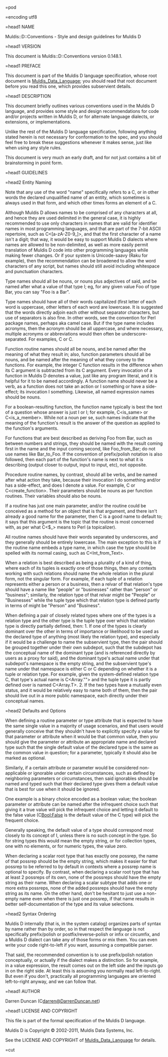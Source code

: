 =pod

=encoding utf8

=head1 NAME

Muldis::D::Conventions - Style and design guidelines for Muldis D

=head1 VERSION

This document is Muldis::D::Conventions version 0.148.1.

=head1 PREFACE

This document is part of the Muldis D language specification, whose root
document is [Muldis_Data_Language](Muldis_Data_Language.md); you should read that root document
before you read this one, which provides subservient details.

=head1 DESCRIPTION

This document briefly outlines various conventions used in the Muldis D
language, and provides some style and design recommendations for code
and/or projects written in Muldis D, or for alternate language dialects, or
extensions, or implementations.

Unlike the rest of the Muldis D language specification, following anything
stated herein is not necessary for conformation to the spec, and you should
feel free to break these suggestions whenever it makes sense, just like
when using any style rules.

This document is very much an early draft, and for not just contains a bit
of brainstorming in point form.

=head1 GUIDELINES

=head2 Entity Naming

Note that any use of the word "name" specifically refers to a C<Name>, or
in other words the declared unqualified name of an entity, which sometimes
is always used in that form, and which other times forms an element of a
C<NameChain>.

Although Muldis D allows names to be comprised of any characters at all,
and hence they are used delimited in the general case, it is highly
recommended to use only characters in names that are valid for identifier
names in most programming languages, and that are part of the 7-bit ASCII
repertoire, such as C<[a-zA-Z0-9_]>, and that the first character of a name
isn't a digit; that way, it would be easy to support Muldis D dialects
where names are allowed to be non-delimited, as well as more easily permit
translation of Muldis D code into other programming languages while making
fewer changes.  Or if your system is Unicode-saavy (Raku for example),
then the recommendation can be broadened to allow the word characters of
any script, but names should still avoid including whitespace and
punctuation characters.

Type names should all be nouns, or nouns plus adjectives of said, and be
named after what a value of that type I<is>; eg, for any given value Foo of
type Bar, you can say "Foo is a Bar".

Type names should have all of their words capitalized (first letter of each
word is uppercase, other letters of each word are lowercase.  It is
suggested that the words directly adjoin each other without separator
characters, but use of separators is also fine.  In other words, see the
convention for Perl package names, perhaps aka camel case.  But if the type
name includes acronyms, then the acronym should be all uppercase, and where
necessary, multiple acronyms or abbreviations would then often be
underscore-separated.  For examples, C<Int> or C<RatRoundRule>.

Function routine names should all be nouns, and be named after the meaning
of what they result in; also, function parameters should all be nouns, and
be named after the meaning of what they convey to the functions.  For
example, the integer C<difference> function results in the difference when
its C<subtrahend> argument is subtracted from its C<minuend> argument.
Every invocation of a function in Muldis D denotes a value, just like any
program literal, and it is helpful for it to be named accordingly.  A
function name should never be a verb, as a function does not take an action
or I<do> something or have a side-effect; its invocation I<is> something.
Likewise, all named expression names should be nouns.

For a boolean-resulting function, the function name typically is best the
text of a question whose answer is just I<yes> or I<no>; for example,
C<is_same> or C<is_a_member>.  While not a noun per se, such names
indicate that the meaning of the function's result is the answer of the
question as applied to the function's arguments.

For functions that are best described as deriving Foo from Bar, such as
between numbers and strings, they should be named with the result coming
first in the name and the input coming second, like Foo_from_Bar; do not
use names like Bar_to_Foo.  If the convention of prefix/polish notation is
also followed, then each part of the function's name is next to what it is
describing (output closer to output, input to input, etc), not opposite.

Procedure routine names, by contrast, should all be verbs, and
be named after what action they take, because their invocation I<does> do
something and/or has a side-effect, and does I<not> denote a value.  For
example, C<fail> or C<create_function>.  Their parameters should be nouns
as per function routines.  Their variables should also be nouns.

If a routine has just one main parameter, and/or the routine could be
conceived as a method for an object that is that argument, and there isn't
already a good name for the parameter, then C<topic> is a good name to
default to; it says that this argument is the topic that the routine is
most concerned with, as per what C<$_> means to Perl (a topicalizer).

All routine names should have their words separated by underscores, and
they generally should be entirely lowercase.  The main exception to this is
if the routine name embeds a type name, in which case the type should be
spelled with its normal casing, such as C<Int_from_Text>.

When a relation is best described as being a plurality of a kind of thing,
where each of its tuples is exactly one of those things, then any contexts
working with such relations should name the whole relation in the plural
form, not the singular form.  For example, if each tuple of a relation
represents either a person or a business, then a relvar of that relation's
type should have a name like "people" or "businesses" rather than "person"
or "business"; similarly, the relation type of that relvar might be
"People" or "Businesses" while the tuple type which that relation type is
defined partly in terms of might be "Person" and "Business".

When defining a pair of closely related types where one of the types is a
relation type and the other type is the tuple type over which that relation
type is directly partially defined, then:  1.  If one of the types is
clearly dominant over the other in terms of importance or likelihood to be
used as the declared type of anything (most likely the relation type), and
especially if it would be a challenge to name the subservient type, then
the pair should be grouped together under their own subdepot, such that the
subdepot has the conceptual name of the dominant type (and is referenced
directly by users as a proxy for said), and the dominant type's actual name
under that subdepot's namespace is the empty string, and the subservient
type's name under that namespace is either C<T> or C<R> depending on
whether it is a tuple or relation type.  For example, given the
system-defined relation type C<Array>, that type's actual name is
C<Array.""> and the tuple type it is partly defined over is named
C<Array.T>.  2.  If the two types have a mutually even status, and it would
be relatively easy to name both of them, then the pair should live out in a
more public namespace, each directly under their conceptual names.

=head2 Defaults and Options

When defining a routine parameter or type attribute that is expected to
have the same single value in a majority of usage scenarios, and that users
would generally conceive that they shouldn't have to explicitly specify a
value for that parameter or attribute when it would be that common value,
then you should give the parameter or attribute an appropriate name and
declared type such that the single default value of the declared type is
the same as the common value in question; for a parameter, typically it
should also be marked as optional.

Similarly, if a certain attribute or parameter would be considered
non-applicable or ignorable under certain circumstances, such as defined by
neighboring parameters or circumstances, then said ignorables should be
named and typed such that their declared type gives them a default value
that is best for use when it should be ignored.

One example is a binary choice encoded as a boolean value; the boolean
parameter or attribute can be named after the infrequent choice such that
giving it a true value will pick the infrequent choice and letting it
default to the false value (C<Bool:False> is the default value of the
C<Bool> type) will pick the frequent choice.

Generally speaking, the default value of a type should correspond most
closely to its concept of I<empty>, unless there is no such concept in the
type.  So for string types this would mean the empty string, or for
collection types, one with no elements, or for numeric types, the value
zero.

When declaring a scalar root type that has exactly one possrep, the name
of that possrep should be the empty string, which makes it easier for that
possrep to be referred to by default in contexts where a possrep name is
optional to specify.  By contrast, when declaring a scalar root type that
has at least 2 possreps of its own, none of the possreps should have the
empty string as their name.  When declaring a scalar subtype that adds
one or more extra possreps, none of the added possreps should have the
empty string as its name.  On the other hand, don't be hesitant to just use
a non-empty name even when there is just one possrep, if that name results
in better self-documentation of the type and its value selections.

=head2 Syntax Ordering

Muldis D internally (that is, in the system catalog) organizes parts of
syntax by name rather than by order, so in that respect the language is not
specifically prefix/polish or postfix/reverse-polish or infix or circumfix,
and a Muldis D dialect can take any of those forms or mix them.  You can
even write your code right-to-left if you want, assuming a compatible
parser.

That said, the recommended convention is to use prefix/polish notation
conceptually, or actually if the dialect makes a distinction.  So for
example, in a value expression, the result comes out on the left side and
the inputs go in on the right side.  At least this is assuming you normally
read left-to-right.  But even if you don't, practically all programming
languages are oriented left-to-right anyway, and we can follow that.

=head1 AUTHOR

Darren Duncan (C<darren@DarrenDuncan.net>)

=head1 LICENSE AND COPYRIGHT

This file is part of the formal specification of the Muldis D language.

Muldis D is Copyright © 2002-2011, Muldis Data Systems, Inc.

See the LICENSE AND COPYRIGHT of [Muldis_Data_Language](Muldis_Data_Language.md) for details.

=cut
